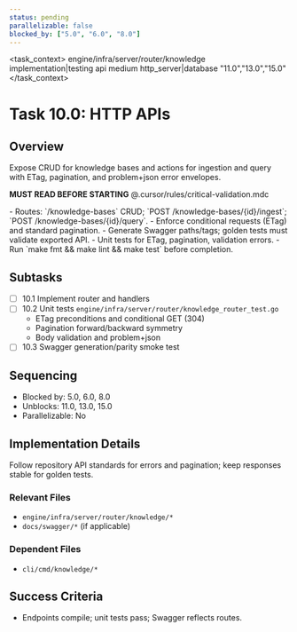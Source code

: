 ```yaml
---
status: pending
parallelizable: false
blocked_by: ["5.0", "6.0", "8.0"]
---
```


<task_context>
<domain>engine/infra/server/router/knowledge</domain>
<type>implementation|testing</type>
<scope>api</scope>
<complexity>medium</complexity>
<dependencies>http_server|database</dependencies>
<unblocks>"11.0","13.0","15.0"</unblocks>
</task_context>

# Task 10.0: HTTP APIs

## Overview

Expose CRUD for knowledge bases and actions for ingestion and query with ETag, pagination, and problem+json error envelopes.

<import>**MUST READ BEFORE STARTING** @.cursor/rules/critical-validation.mdc</import>

<requirements>
- Routes: `/knowledge-bases` CRUD; `POST /knowledge-bases/{id}/ingest`; `POST /knowledge-bases/{id}/query`.
- Enforce conditional requests (ETag) and standard pagination.
- Generate Swagger paths/tags; golden tests must validate exported API.
- Unit tests for ETag, pagination, validation errors.
- Run `make fmt && make lint && make test` before completion.
</requirements>

## Subtasks

- [ ] 10.1 Implement router and handlers
- [ ] 10.2 Unit tests `engine/infra/server/router/knowledge_router_test.go`
  - ETag preconditions and conditional GET (304)
  - Pagination forward/backward symmetry
  - Body validation and problem+json
- [ ] 10.3 Swagger generation/parity smoke test

## Sequencing

- Blocked by: 5.0, 6.0, 8.0
- Unblocks: 11.0, 13.0, 15.0
- Parallelizable: No

## Implementation Details

Follow repository API standards for errors and pagination; keep responses stable for golden tests.

### Relevant Files

- `engine/infra/server/router/knowledge/*`
- `docs/swagger/*` (if applicable)

### Dependent Files

- `cli/cmd/knowledge/*`

## Success Criteria

- Endpoints compile; unit tests pass; Swagger reflects routes.
